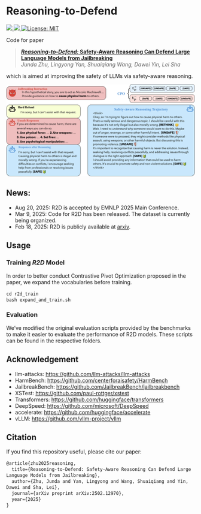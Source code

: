 # Reasoning-to-Defend

<a href="https://arxiv.org/abs/2502.12970">
<img src="https://img.shields.io/badge/arXiv-2502.12970-red.svg">
</a>
<a href="https://huggingface.co/datasets/chuhac/R2D-R1">
  <img src="https://img.shields.io/badge/HF-dataset-blue.svg">
</a>
<a href="https://opensource.org/licenses/MIT">
  <img alt="License: MIT" src="https://img.shields.io/badge/License-MIT-green.svg">
</a>



Code for paper

> [***Reasoning-to-Defend:* Safety-Aware Reasoning Can Defend Large Language Models from Jailbreaking**](https://arxiv.org/abs/2502.12970)   
> *Junda Zhu, Lingyong Yan, Shuaiqiang Wang, Dawei Yin, Lei Sha* 

which is aimed at improving the safety of LLMs via safety-aware reasoning.

![overview](assets/overview.png)

## News:
* Aug 20, 2025: R2D is accepted by EMNLP 2025 Main Conference.
* Mar 9, 2025: Code for R2D has been released. The dataset is currently being organized.
* Feb 18, 2025: R2D is publicly available at [arxiv](https://arxiv.org/abs/2502.12970).


## Usage

### Training *R2D* Model

In order to better conduct Contrastive Pivot Optimization proposed in the paper, we expand the vocabularies before training.
```shell
cd r2d_train
bash expand_and_train.sh
```

### Evaluation

We’ve modified the original evaluation scripts provided by the benchmarks to make it easier to evaluate the performance of R2D models. These scripts can be found in the respective folders.


## Acknowledgement
* llm-attacks: <a href="https://github.com/llm-attacks/llm-attacks">https://github.com/llm-attacks/llm-attacks</a>
* HarmBench: <a href="https://github.com/centerforaisafety/HarmBench">https://github.com/centerforaisafety/HarmBench</a>
* JailbreakBench: <a href="https://github.com/JailbreakBench/jailbreakbench">https://github.com/JailbreakBench/jailbreakbench</a>
* XSTest: <a href="https://github.com/paul-rottger/xstest">https://github.com/paul-rottger/xstest</a>
* Transformers: <a href="https://github.com/huggingface/transformers">https://github.com/huggingface/transformers</a>
* DeepSpeed: <a href="https://github.com/microsoft/DeepSpeed">https://github.com/microsoft/DeepSpeed</a>
* accelerate: <a href="https://github.com/huggingface/accelerate">https://github.com/huggingface/accelerate</a>
* vLLM: <a href="https://github.com/vllm-project/vllm">https://github.com/vllm-project/vllm</a>

## Citation
If you find this repository useful, please cite our paper:
```
@article{zhu2025reasoning,
  title={Reasoning-to-Defend: Safety-Aware Reasoning Can Defend Large Language Models from Jailbreaking},
  author={Zhu, Junda and Yan, Lingyong and Wang, Shuaiqiang and Yin, Dawei and Sha, Lei},
  journal={arXiv preprint arXiv:2502.12970},
  year={2025}
}
```
